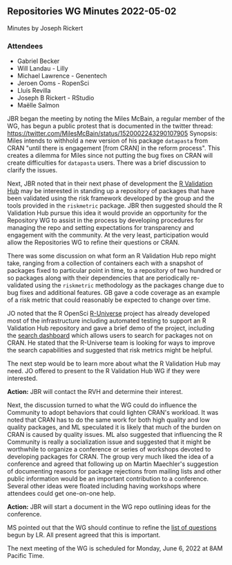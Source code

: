 
## Repositories WG Minutes 2022-05-02

Minutes by Joseph Rickert 

### Attendees
* Gabriel Becker
* Will Landau - Lilly
* Michael Lawrence - Genentech
* Jeroen Ooms - RopenSci
* Lluís Revilla
* Joseph B Rickert - RStudio
* Maëlle Salmon

JBR began the meeting by noting the Miles McBain, a regular member of the WG, has begun a public protest that is documented in the twitter thread: https://twitter.com/MilesMcBain/status/1520002243290107905
Synopsis: Miles intends to withhold a new version of his package `datapasta` from CRAN "until there is engagement [from CRAN] in the reform process". This creates a dilemma for Miles since not putting the bug fixes on CRAN will create difficulties for `datapasta` users. There was a brief discussion to clarify the issues.

Next, JBR noted that in their next phase of development the [R Validation Hub](www.pharmar.org) may be interested in standing up a repository of packages that have been validated using the risk framework developed by the group and the tools provided in the `riskmetric` package. JBR then suggested should the R Validation Hub pursue this idea it would provide an opportunity for the Repository WG to assist in the process by developing procedures for managing the repo and setting expectations for transparency and engagement with the community. At the very least, participation would allow the Repositories WG to refine their questions or CRAN.

There was some discussion on what form an R Validation Hub repo might take, ranging from a collection of containers each with a snapshot of packages fixed to particular point in time, to a repository of two hundred or so packages along with their dependencies that are periodically re-validated using the `riskmetric` methodology as the packages change due to bug fixes and additional features. GB gave a code coverage as an example of a risk metric that could reasonably be expected to change over time.

JO noted that the R OpenSci [R-Universe](https://ropensci.org/r-universe/) project has already developed most of the infrastructure including automated testing to support an R Validation Hub repository and gave a brief demo of the project, including the [search dashboard](https://r-universe.dev/search/) which allows users to search for packages not on CRAN. He stated that the R-Universe team is looking for ways to improve the search capabilities and suggested that risk metrics might be helpful.

The next step would be to learn more about what the R Validation Hub may need. JO offered to present to the R Validation Hub WG if they were interested.

**Action:** JBR will contact the RVH and determine their interest.

Next, the discussion turned to what the WG could do influence the Community to adopt behaviors that could lighten CRAN's workload. It was noted that CRAN has to do the same work for both high quality and low quality packages, and ML speculated it is likely that much of the burden on CRAN is caused by quality issues. ML also suggested that influencing the R Community is really a socialization issue and suggested that it might be worthwhile to organize a conference or series of workshops devoted to developing packages for CRAN. The group very much liked the idea of a conference and agreed that following up on Martin Maechler's suggestion of documenting reasons for package rejections from mailing lists and other public information would be an important contribution to a conference. Several other ideas were floated including having workshops where attendees could get one-on-one help.

**Action:** JBR will start a document in the WG repo outlining ideas for the conference.

MS pointed out that the WG should continue to refine the [list of questions](https://github.com/RConsortium/r-repositories-wg/pull/11) begun by LR. All present agreed that this is important.

The next meeting of the WG is scheduled for Monday, June 6, 2022 at 8AM Pacific Time.
